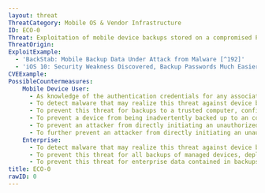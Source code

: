 ```yaml
---
layout: threat
ThreatCategory: Mobile OS & Vendor Infrastructure
ID: ECO-0
Threat: Exploitation of mobile device backups stored on a compromised PC
ThreatOrigin:
ExploitExample:
  - 'BackStab: Mobile Backup Data Under Attack from Malware [^192]'
  - 'iOS 10: Security Weakness Discovered, Backup Passwords Much Easier to Break [^O-Afonin-1]'
CVEExample:
PossibleCountermeasures:
    Mobile Device User:
      - As knowledge of the authentication credentials for any associated account (e.g., iTunes, Google) may facilitate an attacker's ability to initiate, access, or decrypt device backups, follow best practices for management of device account passwords.
      - To detect malware that may realize this threat against device backups to a trusted computer, ensure up-to-date anti-malware software is configured to regularly scan for malicious files and application behavior.
      - To prevent this threat for backups to a trusted computer, configure any device backup software (e.g., iTunes) to encrypt all device backups. Furthermore, securely erase any unencrypted backups that may already exist.
      - To prevent a device from being inadvertently backed up to an computer under an attacker's control, when charging the device, do not grant trust to an untrusted computer or charging station.
      - To prevent an attacker from directly initiating an unauthorized device backup to a controlled computer, ensure a device unlock code has been configured for the device and that the device is left in a locked state when being left unattended.
      - To further prevent an attacker from directly initiating an unauthorized device backup to a controlled computer, use strong physical security measures (e.g., lock the device into a secure container) when leaving a device directly unattended.
    Enterprise:
      - To detect malware that may realize this threat against device backups to a trusted computer, ensure up-to-date anti-malware software is configured to regularly scan for malicious files and application behavior.
      - To prevent this threat for all backups of managed devices, deploy EMM/MDM solutions in combination with devices that successfully enforce policies to either encrypt all device backups or to block device backups entirely, as appropriate.
      - To prevent this threat for enterprise data contained in backups of managed devices, deploy EMM/MDM/container solutions in combination with devices that successfully enforce policies to either encrypt all enterprise data, or block enterprise data from being included in device backups.
title: ECO-0
rawID: 0
---
```

